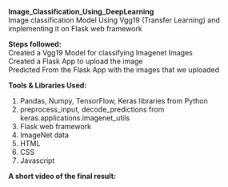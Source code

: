 **Image_Classification_Using_DeepLearning**<br />
Image classification Model Using Vgg19 (Transfer Learning) and implementing it on Flask web framework<br />

**Steps followed:**<br />
  Created a Vgg19 Model for classifying Imagenet Images<br />
  Created a Flask App to upload the image<br />
  Predicted From the Flask App with the images that we uploaded<br />
  
**Tools & Libraries Used:**<br />
 1. Pandas, Numpy, TensorFlow, Keras libraries from Python
 2. preprocess_input, decode_predictions from keras.applications.imagenet_utils
 3. Flask web framework
 4. ImageNet data
 5. HTML
 6. CSS
 7. Javascript

**A short video of the final result:**
